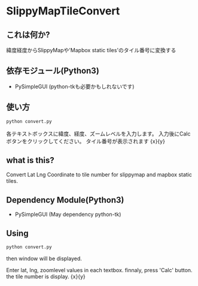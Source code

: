 # SlippyMapTileConvert

## これは何か?
緯度経度からSlippyMapや'Mapbox static tiles'のタイル番号に変換する

## 依存モジュール(Python3)
- PySimpleGUI
(python-tkも必要かもしれないです)

## 使い方
```bash
python convert.py
```
各テキストボックスに緯度、経度、ズームレベルを入力します。
入力後にCalcボタンをクリックしてください。
タイル番号が表示されます
{x}{y}

## what is this?
Convert Lat Lng Coordinate to tile number for slippymap and mapbox static tiles.

## Dependency Module(Python3)
- PySimpleGUI
(May dependency python-tk)

## Using 
```bash
python convert.py
```
then window will be displayed.

Enter lat, lng, zoomlevel values in each textbox.
finnaly, press 'Calc' button.
the tile number is display.
{x}{y}

